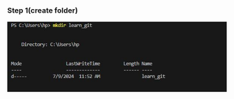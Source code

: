 ### Step 1(create folder)
![createfolder](https://github.com/paul-ace474/learn_git/blob/main/Create%20folder%20img.JPG?raw=true)
